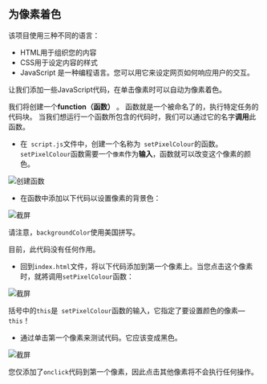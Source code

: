 ## 为像素着色

该项目使用三种不同的语言：

+ HTML用于组织您的内容
+ CSS用于设定内容的样式
+ JavaScript 是一种编程语言。您可以用它来设定网页如何响应用户的交互。

让我们添加一些JavaScript代码，在单击像素时可以自动为像素着色。

我们将创建一个**function（函数）** 。 函数就是一个被命名了的，执行特定任务的代码块。 当我们想运行一个函数所包含的代码时，我们可以通过它的名字**调用**此函数。

+ 在` script.js`文件中，创建一个名称为` setPixelColour`的函数。 `setPixelColour`函数需要一个`像素`作为**输入**，函数就可以改变这个像素的颜色。

![创建函数](images/create-function.png)

+ 在函数中添加以下代码以设置像素的背景色：

![截屏](images/pixel-art-set-pixel-colour.png)

请注意，` backgroundColor `使用美国拼写。

目前，此代码没有任何作用。

+ 回到`index.html`文件，将以下代码添加到第一个像素上。当您点击这个像素时，就將调用`setPixelColour`函数：

![截屏](images/pixel-art-onclick.png)

括号中的`this`是` setPixelColour`函数的输入，它指定了要设置颜色的像素— ` this`！

+ 通过单击第一个像素来测试代码。它应该变成黑色。

![截屏](images/pixel-art-black.png)

您仅添加了` onclick `代码到第一个像素，因此点击其他像素将不会执行任何操作。